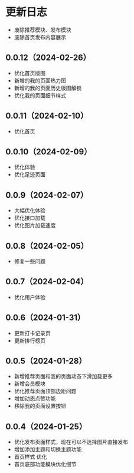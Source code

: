 # 更新日志

- 废除推荐模块、发布模块
- 废除首页发布内容展示

## 0.0.12（2024-02-26）

- 优化首页版图
- 新增的我的页面热力图
- 新增的我的页面历史版图解锁
- 优化我的页面细节样式

## 0.0.11（2024-02-10）

- 优化首页

## 0.0.10（2024-02-09）

- 优化体验
- 优化足迹页面

## 0.0.9（2024-02-07）

- 大幅优化体验
- 优化接口加载
- 优化图片加载速度

## 0.0.8（2024-02-05）

- 修复一些问题

## 0.0.7（2024-02-04）

- 优化用户体验

## 0.0.6（2024-01-31）

- 更新打卡记录页
- 更新排行榜页

## 0.0.5（2024-01-28）

- 新增推荐页面和我的页面动态下滑加载更多
- 新增会员模块
- 优化推荐页面顶部边距问题
- 增加动态点赞功能
- 移除我的页面设置按钮

## 0.0.4（2024-01-25）

- 优化发布页面样式，现在可以不选择图片直接发布
- 增加添加主题和切换主题功能
- 首页样式 优化
- 首页底部功能模块优化细节
